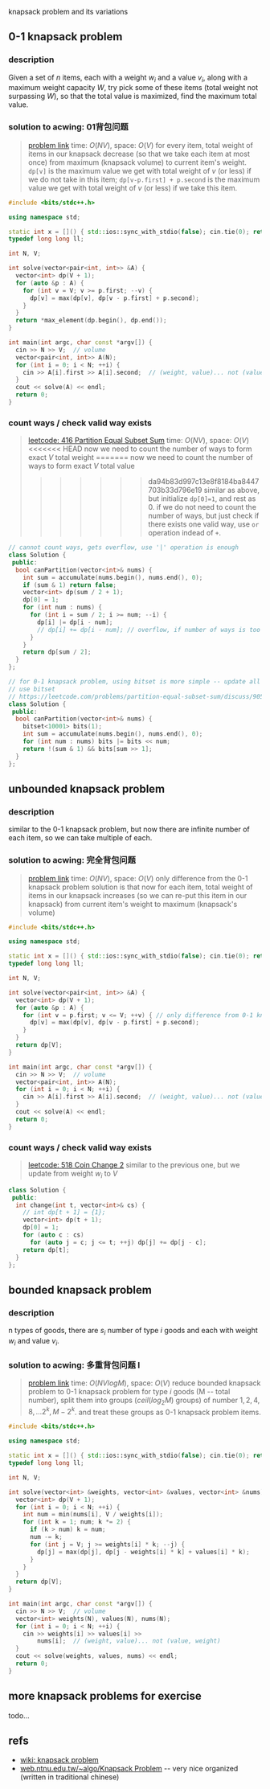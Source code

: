 knapsack problem and its variations

<!--more-->

## 0-1 knapsack problem

### description

Given a set of $n$ items, each with a weight $w_{i}$ and a value $v_{i}$, along with a maximum weight capacity $W$, try pick some of these items (total weight not surpassing $W$), so that the total value is maximized, find the maximum total value.

### solution to acwing: 01背包问题

> [problem link](https://www.acwing.com/problem/content/2/)
> time: $O(NV)$, space: $O(V)$
> for every item, total weight of items in our knapsack decrease (so that we take each item at most once) from maximum (knapsack volume) to current item's weight.
> `dp[v]` is the maximum value we get with total weight of $v$ (or less) if we do not take in this item;
> `dp[v-p.first] + p.second` is the maximum value we get with total weight of $v$ (or less) if we take this item.

```c++
#include <bits/stdc++.h>

using namespace std;

static int x = []() { std::ios::sync_with_stdio(false); cin.tie(0); return 0; }();
typedef long long ll;

int N, V;

int solve(vector<pair<int, int>> &A) {
  vector<int> dp(V + 1);
  for (auto &p : A) {
    for (int v = V; v >= p.first; --v) {
      dp[v] = max(dp[v], dp[v - p.first] + p.second);
    }
  }
  return *max_element(dp.begin(), dp.end());
}

int main(int argc, char const *argv[]) {
  cin >> N >> V;  // volume
  vector<pair<int, int>> A(N);
  for (int i = 0; i < N; ++i) {
    cin >> A[i].first >> A[i].second;  // (weight, value)... not (value, weight)
  }
  cout << solve(A) << endl;
  return 0;
}
```

### count ways / check valid way exists

> [leetcode: 416 Partition Equal Subset Sum](https://leetcode.com/problems/partition-equal-subset-sum/)
> time: $O(NV)$, space: $O(V)$
<<<<<<< HEAD
> now we need to count the number of ways to form exact $V$ total weight
=======
> now we need to count the number of ways to form exact $V$ total value
>>>>>>> da94b83d997c13e8f8184ba8447703b33d796e19
> similar as above, but initialize `dp[0]=1`, and rest as 0.
> if we do not need to count the number of ways, but just check if there exists one valid way, use `or` operation indead of `+`.

```c++
// cannot count ways, gets overflow, use '|' operation is enough
class Solution {
 public:
  bool canPartition(vector<int>& nums) {
    int sum = accumulate(nums.begin(), nums.end(), 0);
    if (sum & 1) return false;
    vector<int> dp(sum / 2 + 1);
    dp[0] = 1;
    for (int num : nums) {
      for (int i = sum / 2; i >= num; --i) {
        dp[i] |= dp[i - num];
        // dp[i] += dp[i - num]; // overflow, if number of ways is too big
      }
    }
    return dp[sum / 2];
  }
};
```

```c++
// for 0-1 knapsack problem, using bitset is more simple -- update all bits same time
// use bitset
// https://leetcode.com/problems/partition-equal-subset-sum/discuss/90590/Simple-C%2B%2B-4-line-solution-using-a-bitset
class Solution {
 public:
  bool canPartition(vector<int>& nums) {
    bitset<10001> bits(1);
    int sum = accumulate(nums.begin(), nums.end(), 0);
    for (int num : nums) bits |= bits << num;
    return !(sum & 1) && bits[sum >> 1];
  }
};
```

## unbounded knapsack problem

### description

similar to the 0-1 knapsack problem, but now there are infinite number of each item, so we can take multiple of each.

### solution to acwing: 完全背包问题

> [problem link](https://www.acwing.com/problem/content/3/)
> time: $O(NV)$, space: $O(V)$
> only difference from the 0-1 knapsack problem solution is that now for each item, total weight of items in our knapsack increases (so we can re-put this item in our knapsack) from current item's weight to maximum (knapsack's volume)

```c++
#include <bits/stdc++.h>

using namespace std;

static int x = []() { std::ios::sync_with_stdio(false); cin.tie(0); return 0; }();
typedef long long ll;

int N, V;

int solve(vector<pair<int, int>> &A) {
  vector<int> dp(V + 1);
  for (auto &p : A) {
    for (int v = p.first; v <= V; ++v) { // only difference from 0-1 knapsack problem
      dp[v] = max(dp[v], dp[v - p.first] + p.second);
    }
  }
  return dp[V];
}

int main(int argc, char const *argv[]) {
  cin >> N >> V;  // volume
  vector<pair<int, int>> A(N);
  for (int i = 0; i < N; ++i) {
    cin >> A[i].first >> A[i].second;  // (weight, value)... not (value, weight)
  }
  cout << solve(A) << endl;
  return 0;
}
```

### count ways / check valid way exists

> [leetcode: 518 Coin Change 2](https://leetcode.com/problems/coin-change-2/)
> similar to the previous one, but we update from weight $w_i$ to $V$

```c++
class Solution {
 public:
  int change(int t, vector<int>& cs) {
    // int dp[t + 1] = {1};
    vector<int> dp(t + 1);
    dp[0] = 1;
    for (auto c : cs)
      for (auto j = c; j <= t; ++j) dp[j] += dp[j - c];
    return dp[t];
  }
};
```

## bounded knapsack problem

### description

n types of goods, there are $s_i$ number of type $i$ goods and each with weight $w_i$ and value $v_i$.

### solution to acwing: 多重背包问题 I

> [problem link](https://www.acwing.com/problem/content/4/)
> time: $O(NVlogM)$, space: $O(V)$
> reduce bounded knapsack problem to 0-1 knapsack problem
> for type $i$ goods (M -- total number), split them into groups ($ceil(log_2M)$ groups) of number $1, 2, 4, 8, ... 2^k, M-2^k$. and treat these groups as 0-1 knapsack problem items.

```c++
#include <bits/stdc++.h>

using namespace std;

static int x = []() { std::ios::sync_with_stdio(false); cin.tie(0); return 0; }();
typedef long long ll;

int N, V;

int solve(vector<int> &weights, vector<int> &values, vector<int> &nums) {
  vector<int> dp(V + 1);
  for (int i = 0; i < N; ++i) {
    int num = min(nums[i], V / weights[i]);
    for (int k = 1; num; k *= 2) {
      if (k > num) k = num;
      num -= k;
      for (int j = V; j >= weights[i] * k; --j) {
        dp[j] = max(dp[j], dp[j - weights[i] * k] + values[i] * k);
      }
    }
  }
  return dp[V];
}

int main(int argc, char const *argv[]) {
  cin >> N >> V;  // volume
  vector<int> weights(N), values(N), nums(N);
  for (int i = 0; i < N; ++i) {
    cin >> weights[i] >> values[i] >>
        nums[i];  // (weight, value)... not (value, weight)
  }
  cout << solve(weights, values, nums) << endl;
  return 0;
}
```

## more knapsack problems for exercise

todo...

## refs

* [wiki: knapsack problem](https://en.wikipedia.org/wiki/Knapsack_problem)
* [web.ntnu.edu.tw/~algo/Knapsack Problem](http://web.ntnu.edu.tw/~algo/KnapsackProblem.html) -- very nice organized (written in traditional chinese)
